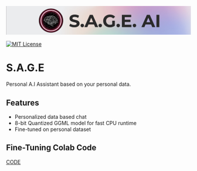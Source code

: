 
<img src="static/placeholder.png">



[![MIT License](https://img.shields.io/badge/License-MIT-green.svg)](https://choosealicense.com/licenses/mit/)



# S.A.G.E 

Personal A.I Assistant based on your personal data.

## Features

- Personalized data based chat
- 8-bit Quantized GGML model for fast CPU runtime
- Fine-tuned on personal dataset


## Fine-Tuning Colab Code

[CODE](https://colab.research.google.com/drive/1P8GZWs15bTnMSLtwCcu6XzPHFBL5WEyd?usp=sharing)


